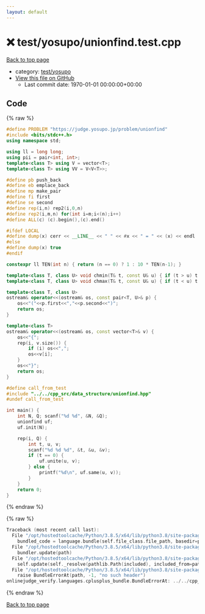 ```yaml
---
layout: default
---
```


<!-- mathjax config similar to math.stackexchange -->
<script type="text/javascript" async
  src="https://cdnjs.cloudflare.com/ajax/libs/mathjax/2.7.5/MathJax.js?config=TeX-MML-AM_CHTML">
</script>
<script type="text/x-mathjax-config">
  MathJax.Hub.Config({
    TeX: { equationNumbers: { autoNumber: "AMS" }},
    tex2jax: {
      inlineMath: [ ['$','$'] ],
      processEscapes: true
    },
    "HTML-CSS": { matchFontHeight: false },
    displayAlign: "left",
    displayIndent: "2em"
  });
</script>

<script type="text/javascript" src="https://cdnjs.cloudflare.com/ajax/libs/jquery/3.4.1/jquery.min.js"></script>
<script src="https://cdn.jsdelivr.net/npm/jquery-balloon-js@1.1.2/jquery.balloon.min.js" integrity="sha256-ZEYs9VrgAeNuPvs15E39OsyOJaIkXEEt10fzxJ20+2I=" crossorigin="anonymous"></script>
<script type="text/javascript" src="../../../assets/js/copy-button.js"></script>
<link rel="stylesheet" href="../../../assets/css/copy-button.css" />


# :x: test/yosupo/unionfind.test.cpp

<a href="../../../index.html">Back to top page</a>

* category: <a href="../../../index.html#0b58406058f6619a0f31a172defc0230">test/yosupo</a>
* <a href="{{ site.github.repository_url }}/blob/master/test/yosupo/unionfind.test.cpp">View this file on GitHub</a>
    - Last commit date: 1970-01-01 00:00:00+00:00




## Code

<a id="unbundled"></a>
{% raw %}
```cpp
#define PROBLEM "https://judge.yosupo.jp/problem/unionfind"
#include <bits/stdc++.h>
using namespace std;

using ll = long long;
using pii = pair<int, int>;
template<class T> using V = vector<T>;
template<class T> using VV = V<V<T>>;

#define pb push_back
#define eb emplace_back
#define mp make_pair
#define fi first
#define se second
#define rep(i,n) rep2(i,0,n)
#define rep2(i,m,n) for(int i=m;i<(n);i++)
#define ALL(c) (c).begin(),(c).end()

#ifdef LOCAL
#define dump(x) cerr << __LINE__ << " " << #x << " = " << (x) << endl
#else 
#define dump(x) true
#endif

constexpr ll TEN(int n) { return (n == 0) ? 1 : 10 * TEN(n-1); }

template<class T, class U> void chmin(T& t, const U& u) { if (t > u) t = u; }
template<class T, class U> void chmax(T& t, const U& u) { if (t < u) t = u; }

template<class T, class U>
ostream& operator<<(ostream& os, const pair<T, U>& p) {
	os<<"("<<p.first<<","<<p.second<<")";
	return os;
}

template<class T>
ostream& operator<<(ostream& os, const vector<T>& v) {
	os<<"{";
	rep(i, v.size()) {
		if (i) os<<",";
		os<<v[i];
	}
	os<<"}";
	return os;
}

#define call_from_test
#include "../../cpp_src/data_structure/unionfind.hpp"
#undef call_from_test

int main() {
	int N, Q; scanf("%d %d", &N, &Q);
	unionfind uf;
	uf.init(N);

	rep(i, Q) {
		int t, u, v;
		scanf("%d %d %d", &t, &u, &v);
		if (t == 0) {
			uf.unite(u, v);
		} else {
			printf("%d\n", uf.same(u, v));
		}
	}
	return 0;
}
```
{% endraw %}

<a id="bundled"></a>
{% raw %}
```cpp
Traceback (most recent call last):
  File "/opt/hostedtoolcache/Python/3.8.5/x64/lib/python3.8/site-packages/onlinejudge_verify/docs.py", line 349, in write_contents
    bundled_code = language.bundle(self.file_class.file_path, basedir=pathlib.Path.cwd())
  File "/opt/hostedtoolcache/Python/3.8.5/x64/lib/python3.8/site-packages/onlinejudge_verify/languages/cplusplus.py", line 185, in bundle
    bundler.update(path)
  File "/opt/hostedtoolcache/Python/3.8.5/x64/lib/python3.8/site-packages/onlinejudge_verify/languages/cplusplus_bundle.py", line 399, in update
    self.update(self._resolve(pathlib.Path(included), included_from=path))
  File "/opt/hostedtoolcache/Python/3.8.5/x64/lib/python3.8/site-packages/onlinejudge_verify/languages/cplusplus_bundle.py", line 258, in _resolve
    raise BundleErrorAt(path, -1, "no such header")
onlinejudge_verify.languages.cplusplus_bundle.BundleErrorAt: ../../cpp_src/data_structure/unionfind.hpp: line -1: no such header

```
{% endraw %}

<a href="../../../index.html">Back to top page</a>

